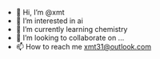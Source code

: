 - 👋 Hi, I’m @xmt
- 👀 I’m interested in ai
- 🌱 I’m currently learning chemistry
- 💞️ I’m looking to collaborate on ...
- 📫 How to reach me xmt31@outlook.com

<!---
xhxmt/xhxmt is a ✨ special ✨ repository because its `README.md` (this file) appears on your GitHub profile.
You can click the Preview link to take a look at your changes.
--->
